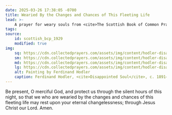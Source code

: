 ```yaml
---
date: 2025-03-26 17:38:05 -0700
title: Wearied By the Changes and Chances of This Fleeting Life
lead: >- 
    A prayer for weary souls from <cite>The Scottish Book of Common Prayer</cite> (1929)
tags:
source:
    id: scottish_bcp_1929
    modified: true
img:
    sq: https://cdn.collectedprayers.com/assets/img/content/hodler-disappointed-soul-sq.webp
    sm: https://cdn.collectedprayers.com/assets/img/content/hodler-disappointed-soul-sm.webp
    md: https://cdn.collectedprayers.com/assets/img/content/hodler-disappointed-soul-md.webp
    lg: https://cdn.collectedprayers.com/assets/img/content/hodler-disappointed-soul-lg.webp
    alt: Painting by Ferdinand Hodler
    caption: Ferdinand Hodler, <cite>Disappointed Soul</cite>, c. 1891–1892
---
```

Be present, O merciful God, and protect us through the silent hours of this night, so that we who are wearied by the changes and chances of this fleeting life may rest upon your eternal changelessness; through Jesus Christ our Lord. Amen.
